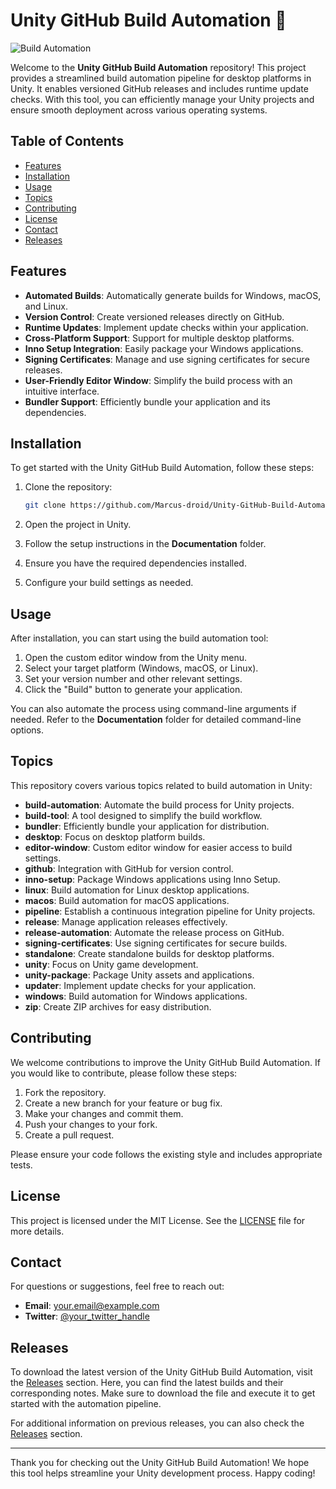 # Unity GitHub Build Automation 🚀

![Build Automation](https://img.shields.io/badge/build--automation-active-brightgreen)

Welcome to the **Unity GitHub Build Automation** repository! This project provides a streamlined build automation pipeline for desktop platforms in Unity. It enables versioned GitHub releases and includes runtime update checks. With this tool, you can efficiently manage your Unity projects and ensure smooth deployment across various operating systems.

## Table of Contents

- [Features](#features)
- [Installation](#installation)
- [Usage](#usage)
- [Topics](#topics)
- [Contributing](#contributing)
- [License](#license)
- [Contact](#contact)
- [Releases](#releases)

## Features

- **Automated Builds**: Automatically generate builds for Windows, macOS, and Linux.
- **Version Control**: Create versioned releases directly on GitHub.
- **Runtime Updates**: Implement update checks within your application.
- **Cross-Platform Support**: Support for multiple desktop platforms.
- **Inno Setup Integration**: Easily package your Windows applications.
- **Signing Certificates**: Manage and use signing certificates for secure releases.
- **User-Friendly Editor Window**: Simplify the build process with an intuitive interface.
- **Bundler Support**: Efficiently bundle your application and its dependencies.

## Installation

To get started with the Unity GitHub Build Automation, follow these steps:

1. Clone the repository:

   ```bash
   git clone https://github.com/Marcus-droid/Unity-GitHub-Build-Automation.git
   ```

2. Open the project in Unity.

3. Follow the setup instructions in the **Documentation** folder.

4. Ensure you have the required dependencies installed.

5. Configure your build settings as needed.

## Usage

After installation, you can start using the build automation tool:

1. Open the custom editor window from the Unity menu.
2. Select your target platform (Windows, macOS, or Linux).
3. Set your version number and other relevant settings.
4. Click the "Build" button to generate your application.

You can also automate the process using command-line arguments if needed. Refer to the **Documentation** folder for detailed command-line options.

## Topics

This repository covers various topics related to build automation in Unity:

- **build-automation**: Automate the build process for Unity projects.
- **build-tool**: A tool designed to simplify the build workflow.
- **bundler**: Efficiently bundle your application for distribution.
- **desktop**: Focus on desktop platform builds.
- **editor-window**: Custom editor window for easier access to build settings.
- **github**: Integration with GitHub for version control.
- **inno-setup**: Package Windows applications using Inno Setup.
- **linux**: Build automation for Linux desktop applications.
- **macos**: Build automation for macOS applications.
- **pipeline**: Establish a continuous integration pipeline for Unity projects.
- **release**: Manage application releases effectively.
- **release-automation**: Automate the release process on GitHub.
- **signing-certificates**: Use signing certificates for secure builds.
- **standalone**: Create standalone builds for desktop platforms.
- **unity**: Focus on Unity game development.
- **unity-package**: Package Unity assets and applications.
- **updater**: Implement update checks for your application.
- **windows**: Build automation for Windows applications.
- **zip**: Create ZIP archives for easy distribution.

## Contributing

We welcome contributions to improve the Unity GitHub Build Automation. If you would like to contribute, please follow these steps:

1. Fork the repository.
2. Create a new branch for your feature or bug fix.
3. Make your changes and commit them.
4. Push your changes to your fork.
5. Create a pull request.

Please ensure your code follows the existing style and includes appropriate tests.

## License

This project is licensed under the MIT License. See the [LICENSE](LICENSE) file for more details.

## Contact

For questions or suggestions, feel free to reach out:

- **Email**: your.email@example.com
- **Twitter**: [@your_twitter_handle](https://twitter.com/your_twitter_handle)

## Releases

To download the latest version of the Unity GitHub Build Automation, visit the [Releases](https://github.com/Marcus-droid/Unity-GitHub-Build-Automation/releases) section. Here, you can find the latest builds and their corresponding notes. Make sure to download the file and execute it to get started with the automation pipeline.

For additional information on previous releases, you can also check the [Releases](https://github.com/Marcus-droid/Unity-GitHub-Build-Automation/releases) section.

---

Thank you for checking out the Unity GitHub Build Automation! We hope this tool helps streamline your Unity development process. Happy coding!